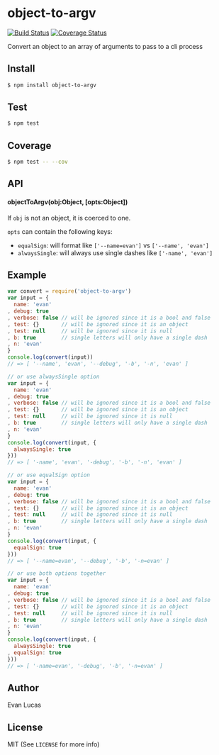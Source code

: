 # object-to-argv

[![Build Status](https://travis-ci.org/evanlucas/object-to-argv.svg)](https://travis-ci.org/evanlucas/object-to-argv)
[![Coverage Status](https://coveralls.io/repos/evanlucas/object-to-argv/badge.svg?branch=master&service=github)](https://coveralls.io/github/evanlucas/object-to-argv?branch=master)

Convert an object to an array of arguments to pass to a cli process

## Install

```bash
$ npm install object-to-argv
```

## Test

```bash
$ npm test
```

## Coverage

```bash
$ npm test -- --cov
```

## API

#### objectToArgv(obj:Object, [opts:Object])

If `obj` is not an object, it is coerced to one.

`opts` can contain the following keys:

- `equalSign`: will format like `['--name=evan']` vs `['--name', 'evan']`
- `alwaysSingle`: will always use single dashes like `['-name', 'evan']`

## Example

```js
var convert = require('object-to-argv')
var input = {
  name: 'evan'
, debug: true
, verbose: false // will be ignored since it is a bool and false
, test: {}       // will be ignored since it is an object
, test: null     // will be ignored since it is null
, b: true        // single letters will only have a single dash
, n: 'evan'
}
console.log(convert(input))
// => [ '--name', 'evan', '--debug', '-b', '-n', 'evan' ]

// or use alwaysSingle option
var input = {
  name: 'evan'
, debug: true
, verbose: false // will be ignored since it is a bool and false
, test: {}       // will be ignored since it is an object
, test: null     // will be ignored since it is null
, b: true        // single letters will only have a single dash
, n: 'evan'
}
console.log(convert(input, {
  alwaysSingle: true
}))
// => [ '-name', 'evan', '-debug', '-b', '-n', 'evan' ]

// or use equalSign option
var input = {
  name: 'evan'
, debug: true
, verbose: false // will be ignored since it is a bool and false
, test: {}       // will be ignored since it is an object
, test: null     // will be ignored since it is null
, b: true        // single letters will only have a single dash
, n: 'evan'
}
console.log(convert(input, {
  equalSign: true
}))
// => [ '--name=evan', '--debug', '-b', '-n=evan' ]

// or use both options together
var input = {
  name: 'evan'
, debug: true
, verbose: false // will be ignored since it is a bool and false
, test: {}       // will be ignored since it is an object
, test: null     // will be ignored since it is null
, b: true        // single letters will only have a single dash
, n: 'evan'
}
console.log(convert(input, {
  alwaysSingle: true
, equalSign: true
}))
// => [ '-name=evan', '-debug', '-b', '-n=evan' ]
```

## Author

Evan Lucas

## License

MIT (See `LICENSE` for more info)
